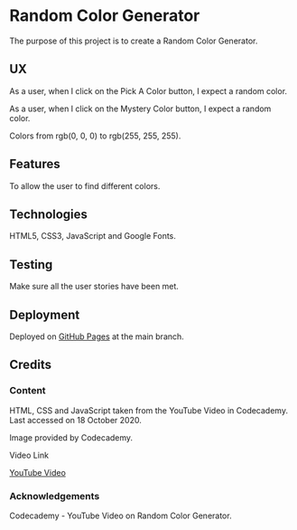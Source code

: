 # Random Color Generator

The purpose of this project is to create a Random Color Generator.

## UX

As a user, when I click on the Pick A Color button, I expect
a random color.

As a user, when I click on the Mystery Color button, I expect a
random color.

Colors from rgb(0, 0, 0) to rgb(255, 255, 255).

## Features

To allow the user to find different colors.

## Technologies

HTML5, CSS3, JavaScript and Google Fonts.

## Testing

Make sure all the user stories have been met.

## Deployment

Deployed on [GitHub Pages](https://derektypist.github.io/random-color-generator)
at the main branch.

## Credits

### Content

HTML, CSS and JavaScript taken from the YouTube Video in Codecademy.
Last accessed on 18 October 2020.

Image provided by Codecademy.

Video Link 

[YouTube Video](https://www.youtube.com/watch?v=CTkWmvIYVK4)

### Acknowledgements

Codecademy - YouTube Video on Random Color Generator.
